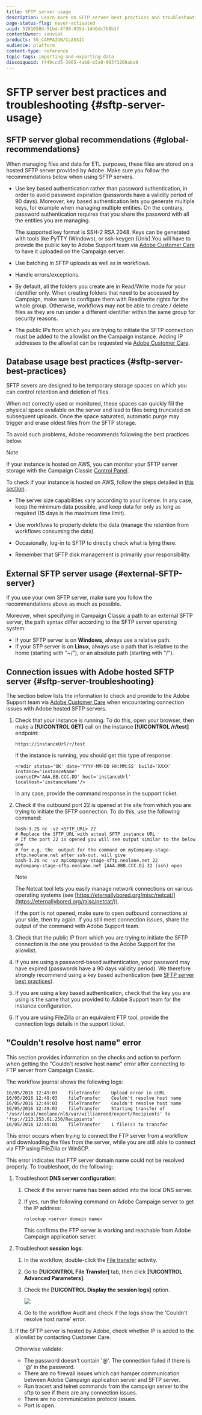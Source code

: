```yaml
---
title: SFTP server usage
description: Learn more on SFTP server best practices and troubleshooting.
page-status-flag: never-activated
uuid: 5281058d-91bd-4f98-835d-1d46dc7b8b1f
contentOwner: sauviat
products: SG_CAMPAIGN/CLASSIC
audience: platform
content-type: reference
topic-tags: importing-and-exporting-data
discoiquuid: f449ccd5-3965-4ab8-b5a9-993f3260aba9
---
```


# SFTP server best practices and troubleshooting {#sftp-server-usage}

## SFTP server global recommendations {#global-recommendations}

When managing files and data for ETL purposes, these files are stored on a hosted SFTP server provided by Adobe. Make sure you follow the recommendations below when using SFTP servers.

* Use key based authentication rather than password authentication, in order to avoid password expiration (passwords have a validity period of 90 days). Moreover, key based authentication lets you generate multiple keys, for example when managing multiple entities. On the contrary, password authentication requires that you share the password with all the entities you are managing.

  The supported key format is SSH-2 RSA 2048. Keys can be generated with tools like PyTTY (Windows), or ssh-keygen (Unix).You will have to provide the public key to Adobe Support team via [Adobe Customer Care](https://helpx.adobe.com/enterprise/admin-guide.html/enterprise/using/support-for-experience-cloud.ug.html) to have it uploaded on the Campaign server. 

* Use batching in SFTP uploads as well as in workflows.

* Handle errors/exceptions.

* By default, all the folders you create are in Read/Write mode for your identifier only. When creating folders that need to be accessed by Campaign, make sure to configure them with Read/write rights for the whole group. Otherwise, workflows may not be able to create / delete files as they are run under a different identifier within the same group for security reasons.

* The public IPs from which you are trying to initiate the SFTP connection must be added to the allowlist on the Campaign instance. Adding IP addresses to the allowlist can be requested via [Adobe Customer Care](https://helpx.adobe.com/enterprise/admin-guide.html/enterprise/using/support-for-experience-cloud.ug.html).

## Database usage best practices {#sftp-server-best-practices}

SFTP severs are designed to be temporary storage spaces on which you can control retention and deletion of files.

When not correctly used or monitored, these spaces can quickly fill the physical space available on the server and lead to files being truncated on subsequent uploads. Once the space saturated, automatic purge may trigger and erase oldest files from the SFTP storage.

To avoid such problems, Adobe recommends following the best practices below.

>[!NOTE]
>
>If your instance is hosted on AWS, you can monitor your SFTP server storage with the Campaign Classic [Control Panel](https://docs.adobe.com/content/help/en/control-panel/using/sftp-management/sftp-storage-management.html).  
>
>To check if your instance is hosted on AWS, follow the steps detailed in [this section](https://docs.adobe.com/content/help/en/control-panel/using/faq.html#ims-org-id) .

* The server size capabilities vary according to your license. In any case, keep the minimum data possible, and keep data for only as long as required (15 days is the maximum time limit).

* Use workflows to properly delete the data (manage the retention from workflows consuming the data).

* Occasionally, log-in to SFTP to directly check what is lying there.

* Remember that SFTP disk management is primarily your responsibility.

## External SFTP server usage {#external-SFTP-server}

If you use your own SFTP server, make sure you follow the recommendations above as much as possible.

Moreover, when specifying in Campaign Classic a path to an external SFTP server, the path syntax differ according to the SFTP server operating system:

* If your SFTP server is on **Windows**, always use a relative path.
* If your STP server is on **Linux**, always use a path that is relative to the home (starting with "~/"), or an absolute path (starting with "/").

## Connection issues with Adobe hosted SFTP server {#sftp-server-troubleshooting}

The section below lists the information to check and provide to the Adobe Support team via [Adobe Customer Care](https://helpx.adobe.com/enterprise/admin-guide.html/enterprise/using/support-for-experience-cloud.ug.html) when encountering connection issues with Adobe hosted SFTP servers.

1. Check that your instance is running. To do this, open your browser, then make a **[!UICONTROL GET]** call on the instance **[!UICONTROL /r/test]** endpoint:

   ```
   https://instanceUrl/r/test
   ```

   If the instance is running, you should get this type of response:

   ```
   <redir status='OK' date='YYYY-MM-DD HH:MM:SS' build='XXXX' instance='instanceName'
   sourceIP='AAA.BB.CCC.DD' host='instanceUrl' localHost='instanceName'/>
   ```

   In any case, provide the command response in the support ticket.

1. Check if the outbound port 22 is opened at the site from which you are trying to initiate the SFTP connection. To do this, use the following command:

   ```
   bash-3.2$ nc -vz <SFTP_URL> 22
   # Replace the SFTP_URL with actual SFTP instance URL
   # If the port 22 is opened you will see output similar to the below one
   # for e.g. the  output for the command on myCompany-stage-sftp.neolane.net after ssh-out, will give
   bash-3.2$ nc -vz myCompagny-stage-sftp.neolane.net 22
   myCompany-stage-sftp.neolane.net [AAA.BBB.CCC.D] 22 (ssh) open
   ```

   >[!NOTE]
   >
   >The Netcat tool lets you easily manage network connections on various operating systems (see [https://eternallybored.org/misc/netcat/](https://eternallybored.org/misc/netcat/)).

   If the port is not opened, make sure to open outbound connections at your side, then try again. If you still meet connection issues, share the output of the command with Adobe Support team.

1. Check that the public IP from which you are trying to initiate the SFTP connection is the one you provided to the Adobe Support for the allowlist.
1. If you are using a password-based authentication, your password may have expired (passwords have a 90 days validity period). We therefore strongly recommend using a key based authentication (see [SFTP server best practices](#sftp-server-best-practices)).
1. If you are using a key based authentication, check that the key you are using is the same that you provided to Adobe Support team for the instance configuration.
1. If you are using FileZilla or an equivalent FTP tool, provide the connection logs details in the support ticket.

## "Couldn't resolve host name" error

This section provides information on the checks and action to perform when getting the "Couldn't resolve host name" error after connecting to FTP server from Campaign Classic.

The workflow journal shows the following logs:

```
16/05/2016 12:49:03    fileTransfer    Upload error in cURL
16/05/2016 12:49:03    fileTransfer    Couldn't resolve host name
16/05/2016 12:49:03    fileTransfer    Couldn't resolve host name
16/05/2016 12:49:03    fileTransfer    Starting transfer of '/usr/local/neolane/nl6/var/williamreed/export/Recipients' to 'ftp://213.253.61.250/Recipients'
16/05/2016 12:49:03    fileTransfer    1 file(s) to transfer
```

This error occurs when trying to connect the FTP server from a workflow and downloading the files from the server, while you are still able to connect via FTP using FileZilla or WinSCP.

This error indicates that FTP server domain name could not be resolved properly. To troubleshoot, do the following:

1. Troubleshoot **DNS server configuration**:

   1. Check if the server name has been added into the local DNS server.
   1. If yes, run the following command on Adobe Campaign server to get the IP address:

      `nslookup <server domain name>`

      This confirms the FTP server is working and reachable from Adobe Campaign application server.

1. Troubleshoot **session logs**:

   1. In the workflow, double-click the [File transfer](../../workflow/using/file-transfer.md) activity.
   1. Go to **[!UICONTROL File Transfer]** tab, then click **[!UICONTROL Advanced Parameters]**.
   1. Check the **[!UICONTROL Display the session logs]** option.

      ![](assets/sftp-error-display-logs.png)

   1. Go to the workflow Audit and check if the logs show the 'Couldn't resolve host name' error.

1. If the SFTP server is hosted by Adobe, check whether IP is added to the allowlist by contacting Customer Care.

      Otherwise validate:

      * The password doesn't contain '@'. The connection failed if there is '@' in the password.
      * There are no firewall issues which can hamper communication between Adobe Campaign application server and SFTP server.
      * Run tracert and telnet commands from the campaign server to the sftp to see if there are any connection issues.
      * There are no communication protocol issues.
      * Port is open.
